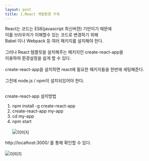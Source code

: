 ```yaml
---
layout: post
title: 1.React 개발환경 구축
---
```


React는 코드는 ES6(javascript 최신버젼) 기반이기 때문에 <br>
이를 브라우저가 이해할수 있는 코드로 변경하기 위해 <br>
Babel 이나 Webpack 등 여러 패키지를 설치해야 한다. <br><br>
그러나 React 템플릿을 설치해주는 패키지인 create-react-app을 <br>
이용하여 환경설정을 쉽게 할 수 있다. <br><br>
create-react-app을 설치하면 react에 필요한 패키지들을 한번에 세팅해준다. <br><br>
그전에 node.js / npm이 설치되있어야 한다. <br><br>

create-react-app 설치방법 <br>
1. npm install -g create-react-app <br>
2. create-react-app my-app <br>
3. cd my-app <br>
4. npm start <br> <br>
![이미지](https://github.com/tblynda/tblynda.github.io/blob/master/images/react1_01.PNG?raw=true)

http://localhost:3000/  를 통해 확인할 수 있다. <br> <br>
![이미지](https://github.com/tblynda/tblynda.github.io/blob/master/images/react1_03.PNG?raw=true)





